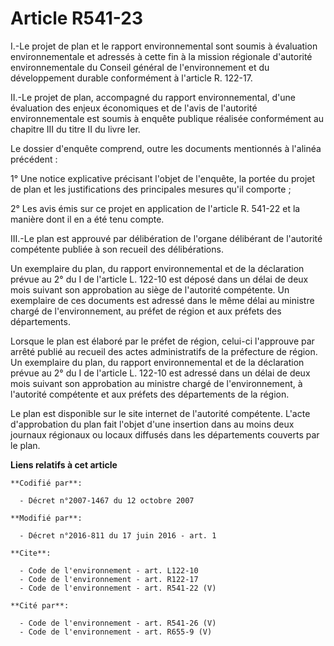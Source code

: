 # Article R541-23

I.-Le projet de plan et le rapport environnemental sont soumis à évaluation environnementale et adressés à cette fin à la
mission régionale d'autorité environnementale du Conseil général de l'environnement et du développement durable conformément
à l'article R. 122-17. 

II.-Le projet de plan, accompagné du rapport environnemental, d'une évaluation des enjeux économiques et de l'avis de
l'autorité environnementale est soumis à enquête publique réalisée conformément au chapitre III du titre II du livre Ier. 

Le dossier d'enquête comprend, outre les documents mentionnés à l'alinéa précédent : 

1° Une notice explicative précisant l'objet de l'enquête, la portée du projet de plan et les justifications des principales
mesures qu'il comporte ; 

2° Les avis émis sur ce projet en application de l'article R. 541-22 et la manière dont il en a été tenu compte. 

III.-Le plan est approuvé par délibération de l'organe délibérant de l'autorité compétente publiée à son recueil des
délibérations. 

Un exemplaire du plan, du rapport environnemental et de la déclaration prévue au 2° du I de l'article L. 122-10 est déposé
dans un délai de deux mois suivant son approbation au siège de l'autorité compétente. Un exemplaire de ces documents est
adressé dans le même délai au ministre chargé de l'environnement, au préfet de région et aux préfets des départements. 

Lorsque le plan est élaboré par le préfet de région, celui-ci l'approuve par arrêté publié au recueil des actes
administratifs de la préfecture de région. Un exemplaire du plan, du rapport environnemental et de la déclaration prévue au
2° du I de l'article L. 122-10 est adressé dans un délai de deux mois suivant son approbation au ministre chargé de
l'environnement, à l'autorité compétente et aux préfets des départements de la région. 

Le plan est disponible sur le site internet de l'autorité compétente. L'acte d'approbation du plan fait l'objet d'une
insertion dans au moins deux journaux régionaux ou locaux diffusés dans les départements couverts par le plan.

**Liens relatifs à cet article**

	**Codifié par**:

	  - Décret n°2007-1467 du 12 octobre 2007

	**Modifié par**:

	  - Décret n°2016-811 du 17 juin 2016 - art. 1

	**Cite**:

	  - Code de l'environnement - art. L122-10
	  - Code de l'environnement - art. R122-17
	  - Code de l'environnement - art. R541-22 (V)

	**Cité par**:

	  - Code de l'environnement - art. R541-26 (V)
	  - Code de l'environnement - art. R655-9 (V)
